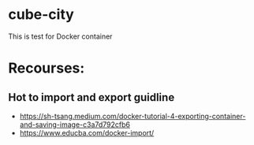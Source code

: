 # cube-city
This is test for Docker container 

# Recourses: 
## Hot to import and export guidline
 - https://sh-tsang.medium.com/docker-tutorial-4-exporting-container-and-saving-image-c3a7d792cfb6
 - https://www.educba.com/docker-import/ 
